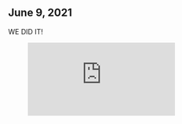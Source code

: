 ## June 9, 2021

WE DID IT!

<figure class="video_container">
  <iframe src="https://i.imgur.com/qVWfXd8.mp4" frameborder="0" allowfullscreen="true"> </iframe>
</figure>
